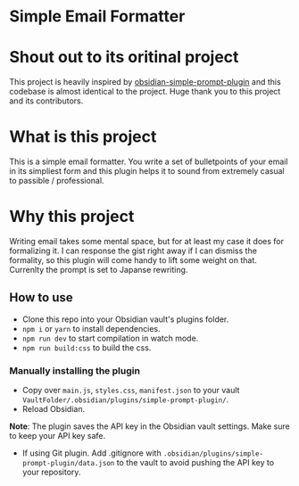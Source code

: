 # Simple Email Formatter

# Shout out to its oritinal project
This project is heavily inspired by [
obsidian-simple-prompt-plugin](https://github.com/arumie/obsidian-simple-prompt-plugin) and this codebase is almost identical to the project. Huge thank you to this project and its contributors.

# What is this project
This is a simple email formatter. You write a set of bulletpoints of your email in its simpliest form and this plugin helps it to sound from extremely casual to passible / professional.

# Why this project

Writing email takes some mental space, but for at least my case it does for formalizing it. I can response the gist right away if I can dismiss the formality, so this plugin will come handy to lift some weight on that. Currenlty the prompt is set to Japanse rewriting.


## How to use

-   Clone this repo into your Obsidian vault's plugins folder.
-   `npm i` or `yarn` to install dependencies.
-   `npm run dev` to start compilation in watch mode.
-   `npm run build:css` to build the css.

### Manually installing the plugin

-   Copy over `main.js`, `styles.css`, `manifest.json` to your vault `VaultFolder/.obsidian/plugins/simple-prompt-plugin/`.
-   Reload Obsidian.

**Note**: The plugin saves the API key in the Obsidian vault settings. Make sure to keep your API key safe.

-   If using Git plugin. Add .gitignore with `.obsidian/plugins/simple-prompt-plugin/data.json` to the vault to avoid pushing the API key to your repository.
